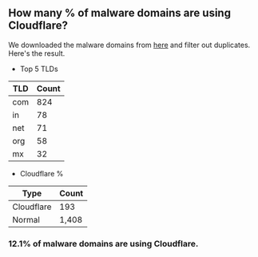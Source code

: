 ## How many % of malware domains are using Cloudflare?


We downloaded the malware domains from [here](https://urlhaus.abuse.ch) and filter out duplicates.
Here's the result.


[//]: # (start replacement)


- Top 5 TLDs

| TLD | Count |
| --- | --- |
| com | 824 |
| in | 78 |
| net | 71 |
| org | 58 |
| mx | 32 |


- Cloudflare %

| Type | Count |
| --- | --- |
| Cloudflare | 193 |
| Normal | 1,408 |


### 12.1% of malware domains are using Cloudflare.